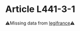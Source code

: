 # Article L441-3-1

⚠️Missing data from [legifrance](https://www.legifrance.gouv.fr/codes/article_lc/LEGIARTI000022523213)⚠️